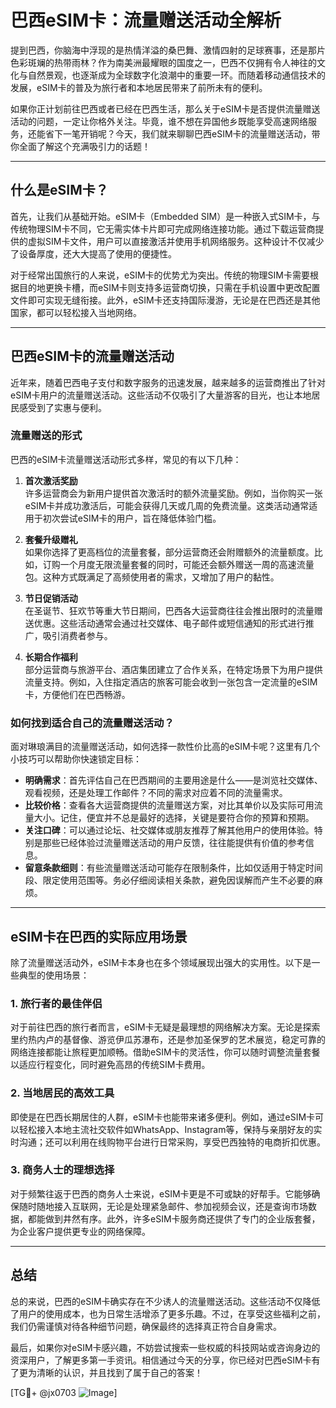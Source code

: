 # 巴西eSIM卡：流量赠送活动全解析

提到巴西，你脑海中浮现的是热情洋溢的桑巴舞、激情四射的足球赛事，还是那片色彩斑斓的热带雨林？作为南美洲最耀眼的国度之一，巴西不仅拥有令人神往的文化与自然景观，也逐渐成为全球数字化浪潮中的重要一环。而随着移动通信技术的发展，eSIM卡的普及为旅行者和本地居民带来了前所未有的便利。

如果你正计划前往巴西或者已经在巴西生活，那么关于eSIM卡是否提供流量赠送活动的问题，一定让你格外关注。毕竟，谁不想在异国他乡既能享受高速网络服务，还能省下一笔开销呢？今天，我们就来聊聊巴西eSIM卡的流量赠送活动，带你全面了解这个充满吸引力的话题！

---

## 什么是eSIM卡？

首先，让我们从基础开始。eSIM卡（Embedded SIM）是一种嵌入式SIM卡，与传统物理SIM卡不同，它无需实体卡片即可完成网络连接功能。通过下载运营商提供的虚拟SIM卡文件，用户可以直接激活并使用手机网络服务。这种设计不仅减少了设备厚度，还大大提高了使用的便捷性。

对于经常出国旅行的人来说，eSIM卡的优势尤为突出。传统的物理SIM卡需要根据目的地更换卡槽，而eSIM卡则支持多运营商切换，只需在手机设置中更改配置文件即可实现无缝衔接。此外，eSIM卡还支持国际漫游，无论是在巴西还是其他国家，都可以轻松接入当地网络。

---

## 巴西eSIM卡的流量赠送活动

近年来，随着巴西电子支付和数字服务的迅速发展，越来越多的运营商推出了针对eSIM卡用户的流量赠送活动。这些活动不仅吸引了大量游客的目光，也让本地居民感受到了实惠与便利。

### 流量赠送的形式

巴西的eSIM卡流量赠送活动形式多样，常见的有以下几种：

1. **首次激活奖励**  
   许多运营商会为新用户提供首次激活时的额外流量奖励。例如，当你购买一张eSIM卡并成功激活后，可能会获得几天或几周的免费流量。这类活动通常适用于初次尝试eSIM卡的用户，旨在降低体验门槛。

2. **套餐升级赠礼**  
   如果你选择了更高档位的流量套餐，部分运营商还会附赠额外的流量额度。比如，订购一个月度无限流量套餐的同时，可能还会额外赠送一周的高速流量包。这种方式既满足了高频使用者的需求，又增加了用户的黏性。

3. **节日促销活动**  
   在圣诞节、狂欢节等重大节日期间，巴西各大运营商往往会推出限时的流量赠送优惠。这些活动通常会通过社交媒体、电子邮件或短信通知的形式进行推广，吸引消费者参与。

4. **长期合作福利**  
   部分运营商与旅游平台、酒店集团建立了合作关系，在特定场景下为用户提供流量支持。例如，入住指定酒店的旅客可能会收到一张包含一定流量的eSIM卡，方便他们在巴西畅游。

### 如何找到适合自己的流量赠送活动？

面对琳琅满目的流量赠送活动，如何选择一款性价比高的eSIM卡呢？这里有几个小技巧可以帮助你快速锁定目标：

- **明确需求**：首先评估自己在巴西期间的主要用途是什么——是浏览社交媒体、观看视频，还是处理工作邮件？不同的需求对应着不同的流量需求。
- **比较价格**：查看各大运营商提供的流量赠送方案，对比其单价以及实际可用流量大小。记住，便宜并不总是最好的选择，关键是要符合你的预算和预期。
- **关注口碑**：可以通过论坛、社交媒体或朋友推荐了解其他用户的使用体验。特别是那些已经体验过流量赠送活动的用户反馈，往往能提供有价值的参考信息。
- **留意条款细则**：有些流量赠送活动可能存在限制条件，比如仅适用于特定时间段、限定使用范围等。务必仔细阅读相关条款，避免因误解而产生不必要的麻烦。

---

## eSIM卡在巴西的实际应用场景

除了流量赠送活动外，eSIM卡本身也在多个领域展现出强大的实用性。以下是一些典型的使用场景：

### 1. 旅行者的最佳伴侣

对于前往巴西的旅行者而言，eSIM卡无疑是最理想的网络解决方案。无论是探索里约热内卢的基督像、游览伊瓜苏瀑布，还是参加圣保罗的艺术展览，稳定可靠的网络连接都能让旅程更加顺畅。借助eSIM卡的灵活性，你可以随时调整流量套餐以适应行程变化，同时避免高昂的传统SIM卡费用。

### 2. 当地居民的高效工具

即使是在巴西长期居住的人群，eSIM卡也能带来诸多便利。例如，通过eSIM卡可以轻松接入本地主流社交软件如WhatsApp、Instagram等，保持与亲朋好友的实时沟通；还可以利用在线购物平台进行日常采购，享受巴西独特的电商折扣优惠。

### 3. 商务人士的理想选择

对于频繁往返于巴西的商务人士来说，eSIM卡更是不可或缺的好帮手。它能够确保随时随地接入互联网，无论是处理紧急邮件、参加视频会议，还是查询市场数据，都能做到井然有序。此外，许多eSIM卡服务商还提供了专门的企业版套餐，为企业客户提供更专业的网络保障。

---

## 总结

总的来说，巴西的eSIM卡确实存在不少诱人的流量赠送活动。这些活动不仅降低了用户的使用成本，也为日常生活增添了更多乐趣。不过，在享受这些福利之前，我们仍需谨慎对待各种细节问题，确保最终的选择真正符合自身需求。

最后，如果你对eSIM卡感兴趣，不妨尝试搜索一些权威的科技网站或咨询身边的资深用户，了解更多第一手资讯。相信通过今天的分享，你已经对巴西eSIM卡有了更为清晰的认识，并且找到了属于自己的答案！

[TG💪+ @jx0703 ![Image](https://github.com/user-attachments/assets/dbca1d08-cadb-493c-b0ec-ad6f7a83f270)]